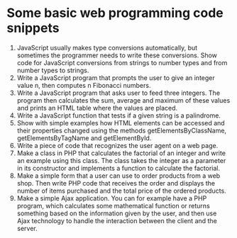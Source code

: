 # Some basic web programming code snippets 

1. JavaScript usually makes type conversions automatically, but sometimes the programmer needs to write these conversions. Show code for JavaScript conversions from strings to number types and from number types to strings.  
2. Write a JavaScript program that prompts the user to give an integer value n, then computes n Fibonacci numbers.
3. Write a JavaScript program that asks user to feed three integers. The program then calculates the sum, average and maximum of these values and prints an HTML table where the values are placed.
4. Write a JavaScript function that tests if a given string is a palindrome.  
5. Show with simple examples how HTML elements can be accessed and their properties changed using the methods getElementsByClassName, getElementsByTagName and getElementById.
6. Write a piece of code that recognizes the user agent on a web page.
7. Make a class in PHP that calculates the factorial of an integer and write an example using this class. The class takes the integer as a parameter in its constructor and implements a function to calculate the factorial.
8. Make a simple form that a user can use to order products from a web shop. Then write PHP code that receives the order and displays the number of items purchased and the total price of the ordered products.
9. Make a simple Ajax application. You can for example have a PHP program, which calculates some mathematical function or returns something based on the information given by the user, and then use Ajax technology to handle the interaction between the client and the server.
